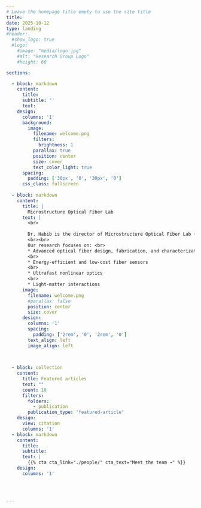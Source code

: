 ```yaml
---
# Leave the homepage title empty to use the site title
title:
date: 2025-10-12
type: landing
#header:
  #show_logo: true
  #logo:
    #image: "media/logo.jpg"
    #alt: "Research Group Logo"
    #height: 60

sections:

  - block: markdown
    content:
      title:
      subtitle: ''
      text:
    design:
      columns: '1'
      background:
        image: 
          filename: welcome.png
          filters:
            brightness: 1
          parallax: true
          position: center
          size: cover
          text_color_light: true
      spacing:
        padding: ['30px', '0', '30px', '0']
      css_class: fullscreen
    
  - block: markdown
    content:
      title: |
        Microstructure Optical Fiber Lab
      text: |
        <br>
        
        Dr. Habib is the director of Microstructure Optical Fiber Lab (MOFLab), where he leads cutting-edge research and innovation on next-generation optical fibers for photonics based applications.
        <br><br>
        Our research focuses on: <br>
        * Advanced optical fiber design, fabrication, and characterization
        <br>
        * Energy-efficient and low-cost fiber sensors
        <br>
        * Ultrafast nonlinear optics
        <br>
        * Light-matter interactions
      image:
        filename: welcome.png
        #parallax: false
        position: center
        size: cover
      design:
        columns: '1'
        spacing:
          padding: ['2rem', '0', '2rem', '0']
        text_align: left
        image_align: left

      
      
  - block: collection
    content:
      title: Featured articles
      text: ""
      count: 10
      filters:
        folders:
          - publication
        publication_type: 'featured-article'
    design:
      view: citation
      columns: '1'
  - block: markdown
    content:
      title:
      subtitle:
      text: |
        {{% cta cta_link="./people/" cta_text="Meet the team →" %}}
    design:
      columns: '1'
  


 
---
```

